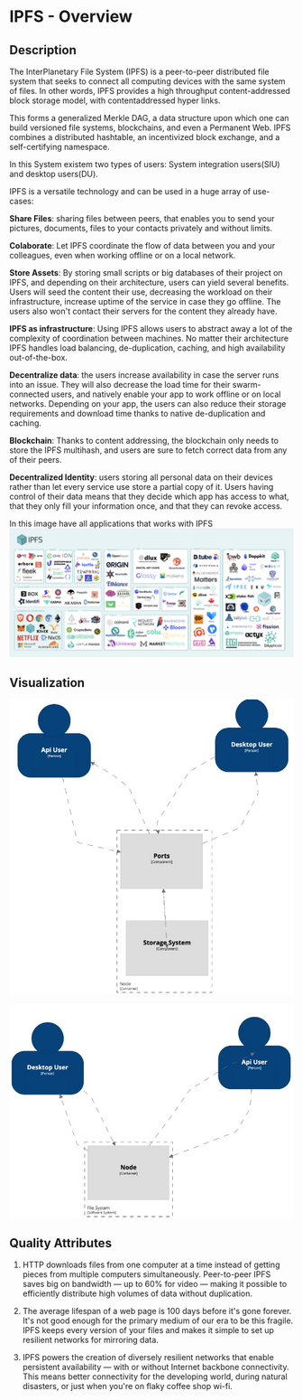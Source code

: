 # IPFS - Overview

## Description

The InterPlanetary File System (IPFS) is a peer-to-peer
distributed file system that seeks to connect all computing devices with the same system of files. In other words, IPFS provides a high throughput content-addressed block storage model, with contentaddressed hyper links.

This forms a generalized Merkle DAG, a data structure upon which one can build versioned file systems, blockchains, and even a Permanent Web. IPFS combines a distributed hashtable, an incentivized block exchange, and a self-certifying namespace.

In this System existem two types of users: System integration users(SIU) and desktop users(DU).

IPFS is a versatile technology and can be used in a huge array of use-cases:

**Share Files**: sharing files between peers, that enables you to send your pictures, documents, files to your contacts privately and without limits.

**Colaborate**: Let IPFS coordinate the flow of data between you and your colleagues, even when working offline or on a local network.

**Store Assets**: By storing small scripts or big databases of their project on IPFS, and depending on their architecture, users can yield several benefits. Users will seed the content their use, decreasing the workload on their infrastructure, increase uptime of the service in case they go offline. The users also won't contact their servers for the content they already have.

**IPFS as infrastructure**: Using IPFS allows users to abstract away a lot of the complexity of coordination between machines. No matter their architecture IPFS handles load balancing, de-duplication, caching, and high availability out-of-the-box.

**Decentralize data**: the users increase availability in case the server runs into an issue. They will also decrease the load time for their swarm-connected users, and natively enable your app to work offline or on local networks. Depending on your app, the users can also reduce their storage requirements and download time thanks to native de-duplication and caching.

**Blockchain**: Thanks to content addressing, the blockchain only needs to store the IPFS multihash, and users are sure to fetch correct data from any of their peers.

**Decentralized Identity**: users storing all personal data on their devices rather than let every service use store a partial copy of it. Users having control of their data means that they decide which app has access to what, that they only fill your information once, and that they can revoke access.

In this image have all applications that works with IPFS
![alt text](assets/ipfs-applications-diagram.png "Image Example")

## Visualization

![alt text](assets/model.jpeg "Image Example")

![alt text](assets/img.jpeg "Image Example")

## Quality Attributes

1. HTTP downloads files from one computer at a time instead of getting pieces from multiple computers simultaneously. Peer-to-peer IPFS saves big on bandwidth — up to 60% for video — making it possible to efficiently distribute high volumes of data without duplication.

2. The average lifespan of a web page is 100 days before it's gone forever. It's not good enough for the primary medium of our era to be this fragile. IPFS keeps every version of your files and makes it simple to set up resilient networks for mirroring data.

3. IPFS powers the creation of diversely resilient networks that enable persistent availability — with or without Internet backbone connectivity. This means better connectivity for the developing world, during natural disasters, or just when you're on flaky coffee shop wi-fi.
